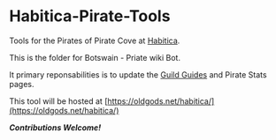 # Habitica-Pirate-Tools
Tools for the Pirates of Pirate Cove at [Habitica](http://www.habitica.com).

This is the folder for Botswain - Priate wiki Bot. 

It primary reponsabilities is to update the [Guild Guides](https://habitica.fandom.com/wiki/Guilds_Guide) and Pirate Stats pages. 

This tool will be hosted at [https://oldgods.net/habitica/](https://oldgods.net/habitica/)

***Contributions Welcome!***

